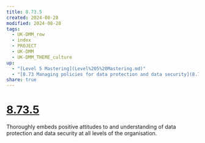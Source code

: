 ```yaml
---
title: 8.73.5
created: 2024-08-28
modified: 2024-08-28
tags:
  - UK-DMM_row
  - index
  - PROJECT
  - UK-DMM
  - UK-DMM_THEME_culture
up:
  - "[Level 5 Mastering](Level%205%20Mastering.md)"
  - "[8.73 Managing policies for data protection and data security](8.73%20Managing%20policies%20for%20data%20protection%20and%20data%20security.md)"
share: true
---
```

# [8.73.5](8.73.5.md)

Thoroughly embeds positive attitudes to and understanding of data protection and data security at all levels of the organisation.
